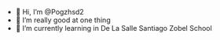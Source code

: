 - 👋 Hi, I’m @Pogzhsd2
- 👀 I’m really good at one thing
- 🌱 I’m currently learning in De La Salle Santiago Zobel School

<!---
Pogzhsd2/Pogzhsd2 is a ✨ special ✨ repository because its `README.md` (this file) appears on your GitHub profile.
You can click the Preview link to take a look at your changes.
--->
